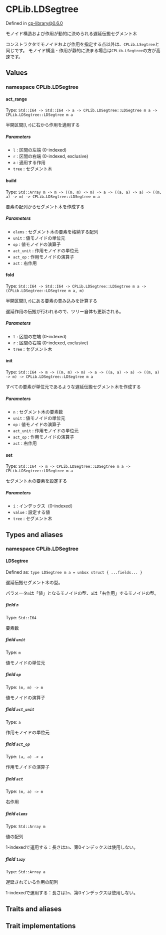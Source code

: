 # CPLib.LDSegtree

Defined in cp-library@0.6.0

モノイド構造および作用が動的に決められる遅延伝搬セグメント木

コンストラクタでモノイドおよび作用を指定する点以外は、`CPLib.LSegtree`と同じです。
モノイド構造・作用が静的に決まる場合は`CPLib.LSegtree`の方が高速です。

## Values

### namespace CPLib.LDSegtree

#### act_range

Type: `Std::I64 -> Std::I64 -> a -> CPLib.LDSegtree::LDSegtree m a -> CPLib.LDSegtree::LDSegtree m a`

半開区間[l, r)に右から作用を適用する

##### Parameters

- `l` : 区間の左端 (0-indexed)
- `r` : 区間の右端 (0-indexed, exclusive)
- `a` : 適用する作用
- `tree` : セグメント木

#### build

Type: `Std::Array m -> m -> ((m, m) -> m) -> a -> ((a, a) -> a) -> ((m, a) -> m) -> CPLib.LDSegtree::LDSegtree m a`

要素の配列からセグメント木を作成する

##### Parameters

- `elems` : セグメント木の要素を格納する配列
- `unit` : 値モノイドの単位元
- `op` : 値モノイドの演算子
- `act_unit` : 作用モノイドの単位元
- `act_op` : 作用モノイドの演算子
- `act` : 右作用

#### fold

Type: `Std::I64 -> Std::I64 -> CPLib.LDSegtree::LDSegtree m a -> (CPLib.LDSegtree::LDSegtree m a, m)`

半開区間[l, r)にある要素の畳み込みを計算する

遅延作用の伝搬が行われるので、ツリー自体も更新される。

##### Parameters

- `l` : 区間の左端 (0-indexed)
- `r` : 区間の右端 (0-indexed, exclusive)
- `tree` : セグメント木

#### init

Type: `Std::I64 -> m -> ((m, m) -> m) -> a -> ((a, a) -> a) -> ((m, a) -> m) -> CPLib.LDSegtree::LDSegtree m a`

すべての要素が単位元であるような遅延伝搬セグメント木を作成する

##### Parameters

- `n` : セグメント木の要素数
- `unit` : 値モノイドの単位元
- `op` : 値モノイドの演算子
- `act_unit` : 作用モノイドの単位元
- `act_op` : 作用モノイドの演算子
- `act` : 右作用

#### set

Type: `Std::I64 -> m -> CPLib.LDSegtree::LDSegtree m a -> CPLib.LDSegtree::LDSegtree m a`

セグメント木の要素を設定する

##### Parameters

- `i` : インデックス（0-indexed）
- `value` : 設定する値
- `tree` : セグメント木

## Types and aliases

### namespace CPLib.LDSegtree

#### LDSegtree

Defined as: `type LDSegtree m a = unbox struct { ...fields... }`

遅延伝搬セグメント木の型。

パラメータ`m`は「値」となるモノイドの型、`a`は「右作用」するモノイドの型。

##### field `n`

Type: `Std::I64`

要素数

##### field `unit`

Type: `m`

値モノイドの単位元

##### field `op`

Type: `(m, m) -> m`

値モノイドの演算子

##### field `act_unit`

Type: `a`

作用モノイドの単位元

##### field `act_op`

Type: `(a, a) -> a`

作用モノイドの演算子

##### field `act`

Type: `(m, a) -> m`

右作用

##### field `elems`

Type: `Std::Array m`

値の配列

1-indexedで運用する：長さは`2n`、第0インデックスは使用しない。

##### field `lazy`

Type: `Std::Array a`

遅延されている作用の配列

1-indexedで運用する：長さは`2n`、第0インデックスは使用しない。

## Traits and aliases

## Trait implementations